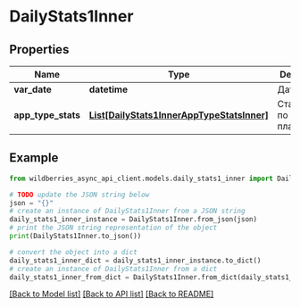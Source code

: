 # DailyStats1Inner


## Properties

Name | Type | Description | Notes
------------ | ------------- | ------------- | -------------
**var_date** | **datetime** | Дата | [optional] 
**app_type_stats** | [**List[DailyStats1InnerAppTypeStatsInner]**](DailyStats1InnerAppTypeStatsInner.md) | Статистика по платформам | [optional] 

## Example

```python
from wildberries_async_api_client.models.daily_stats1_inner import DailyStats1Inner

# TODO update the JSON string below
json = "{}"
# create an instance of DailyStats1Inner from a JSON string
daily_stats1_inner_instance = DailyStats1Inner.from_json(json)
# print the JSON string representation of the object
print(DailyStats1Inner.to_json())

# convert the object into a dict
daily_stats1_inner_dict = daily_stats1_inner_instance.to_dict()
# create an instance of DailyStats1Inner from a dict
daily_stats1_inner_from_dict = DailyStats1Inner.from_dict(daily_stats1_inner_dict)
```
[[Back to Model list]](../README.md#documentation-for-models) [[Back to API list]](../README.md#documentation-for-api-endpoints) [[Back to README]](../README.md)



